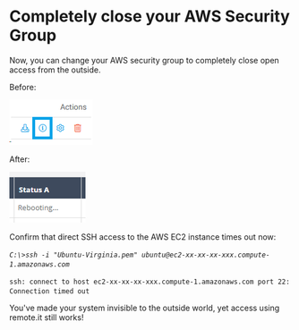 # Completely close your AWS Security Group

Now, you can change your AWS security group to completely close open access from the outside.

Before:

![](../../.gitbook/assets/image%20%28471%29.png)

After:

![](../../.gitbook/assets/image%20%28172%29.png)

Confirm that direct SSH access to the AWS EC2 instance times out now:

_`C:\>ssh -i "Ubuntu-Virginia.pem" ubuntu@ec2-xx-xx-xx-xxx.compute-1.amazonaws.com`_ 

`ssh: connect to host ec2-xx-xx-xx-xxx.compute-1.amazonaws.com port 22: Connection timed out`

You've made your system invisible to the outside world, yet access using remote.it still works!



